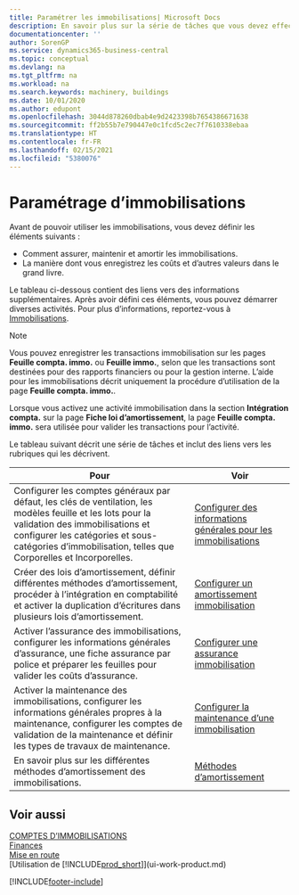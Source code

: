 ```yaml
---
title: Paramétrer les immobilisations| Microsoft Docs
description: En savoir plus sur la série de tâches que vous devez effectuer pour configurer les immobilisations, telles que les machines ou les bâtiments.
documentationcenter: ''
author: SorenGP
ms.service: dynamics365-business-central
ms.topic: conceptual
ms.devlang: na
ms.tgt_pltfrm: na
ms.workload: na
ms.search.keywords: machinery, buildings
ms.date: 10/01/2020
ms.author: edupont
ms.openlocfilehash: 3044d878260dbab4e9d2423398b7654386671638
ms.sourcegitcommit: ff2b55b7e790447e0c1fcd5c2ec7f7610338ebaa
ms.translationtype: HT
ms.contentlocale: fr-FR
ms.lasthandoff: 02/15/2021
ms.locfileid: "5380076"
---
```

# <a name="setting-up-fixed-assets"></a>Paramétrage d’immobilisations
Avant de pouvoir utiliser les immobilisations, vous devez définir les éléments suivants :  

* Comment assurer, maintenir et amortir les immobilisations.  
* La manière dont vous enregistrez les coûts et d’autres valeurs dans le grand livre.  

Le tableau ci-dessous contient des liens vers des informations supplémentaires. Après avoir défini ces éléments, vous pouvez démarrer diverses activités. Pour plus d’informations, reportez-vous à [Immobilisations](fa-manage.md).  

> [!NOTE]  
>   Vous pouvez enregistrer les transactions immobilisation sur les pages **Feuille compta. immo.** ou **Feuille immo.**, selon que les transactions sont destinées pour des rapports financiers ou pour la gestion interne. L’aide pour les immobilisations décrit uniquement la procédure d’utilisation de la page **Feuille compta. immo.**.  

Lorsque vous activez une activité immobilisation dans la section **Intégration compta.** sur la page **Fiche loi d’amortissement**, la page **Feuille compta. immo.** sera utilisée pour valider les transactions pour l’activité.

Le tableau suivant décrit une série de tâches et inclut des liens vers les rubriques qui les décrivent.  

| Pour | Voir |
| --- | --- |
| Configurer les comptes généraux par défaut, les clés de ventilation, les modèles feuille et les lots pour la validation des immobilisations et configurer les catégories et sous-catégories d’immobilisation, telles que Corporelles et Incorporelles. |[Configurer des informations générales pour les immobilisations](fa-how-setup-general.md) |
| Créer des lois d’amortissement, définir différentes méthodes d’amortissement, procéder à l’intégration en comptabilité et activer la duplication d’écritures dans plusieurs lois d’amortissement. |[Configurer un amortissement immobilisation](fa-how-setup-depreciation.md) |
| Activer l’assurance des immobilisations, configurer les informations générales d’assurance, une fiche assurance par police et préparer les feuilles pour valider les coûts d’assurance. |[Configurer une assurance immobilisation](fa-how-setup-insurance.md) |
| Activer la maintenance des immobilisations, configurer les informations générales propres à la maintenance, configurer les comptes de validation de la maintenance et définir les types de travaux de maintenance. |[Configurer la maintenance d’une immobilisation](fa-how-setup-maintenance.md) |
| En savoir plus sur les différentes méthodes d’amortissement des immobilisations. |[Méthodes d’amortissement](fa-depreciation-methods.md) |

## <a name="see-also"></a>Voir aussi
[COMPTES D’IMMOBILISATIONS](fa-manage.md)  
[Finances](finance.md)  
[Mise en route](product-get-started.md)  
[Utilisation de [!INCLUDE[prod_short](includes/prod_short.md)]](ui-work-product.md)


[!INCLUDE[footer-include](includes/footer-banner.md)]